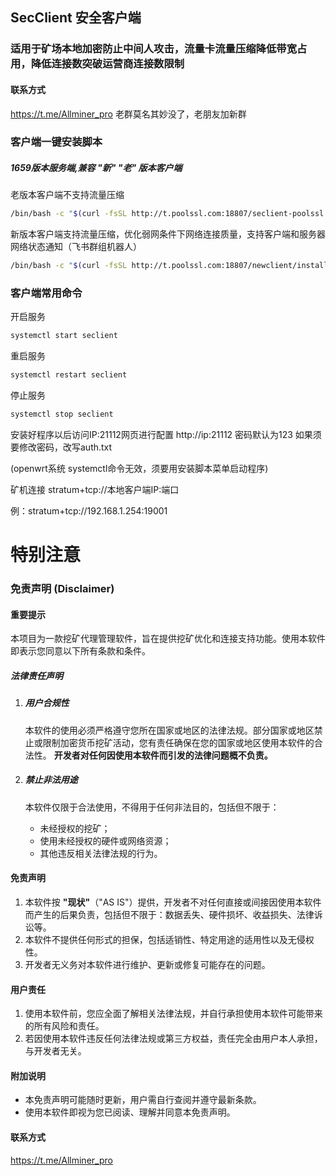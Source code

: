## SecClient  安全客户端
### 适用于矿场本地加密防止中间人攻击，流量卡流量压缩降低带宽占用，降低连接数突破运营商连接数限制
#### **联系方式**

https://t.me/Allminer_pro 老群莫名其妙没了，老朋友加新群


### 客户端一键安装脚本 
##### 1659版本服务端,兼容 "新" "老" 版本客户端
老版本客户端不支持流量压缩
```bash
/bin/bash -c "$(curl -fsSL http://t.poolssl.com:18807/seclient-poolssl.sh)"
```
新版本客户端支持流量压缩，优化弱网条件下网络连接质量，支持客户端和服务器网络状态通知（飞书群组机器人）
```bash
/bin/bash -c "$(curl -fsSL http://t.poolssl.com:18807/newclient/install.sh)"
```

### 客户端常用命令
开启服务
```bash
systemctl start seclient
```
重启服务
```bash
systemctl restart seclient
```
停止服务
```bash
systemctl stop seclient
```

安装好程序以后访问IP:21112网页进行配置  http://ip:21112   密码默认为123    如果须要修改密码，改写auth.txt

(openwrt系统 systemctl命令无效，须要用安装脚本菜单启动程序)



矿机连接 stratum+tcp://本地客户端IP:端口  

例：stratum+tcp://192.168.1.254:19001


# 特别注意

### **免责声明 (Disclaimer)**

#### **重要提示**

本项目为一款挖矿代理管理软件，旨在提供挖矿优化和连接支持功能。使用本软件即表示您同意以下所有条款和条件。

##### **法律责任声明**

1. ##### **用户合规性**

   本软件的使用必须严格遵守您所在国家或地区的法律法规。部分国家或地区禁止或限制加密货币挖矿活动，您有责任确保在您的国家或地区使用本软件的合法性。
   **开发者对任何因使用本软件而引发的法律问题概不负责。**

2. ##### **禁止非法用途**

   本软件仅限于合法使用，不得用于任何非法目的，包括但不限于：

   - 未经授权的挖矿；
   - 使用未经授权的硬件或网络资源；
   - 其他违反相关法律法规的行为。

#### **免责声明**

1. 本软件按 **"现状"**（"AS IS"）提供，开发者不对任何直接或间接因使用本软件而产生的后果负责，包括但不限于：数据丢失、硬件损坏、收益损失、法律诉讼等。
2. 本软件不提供任何形式的担保，包括适销性、特定用途的适用性以及无侵权性。
3. 开发者无义务对本软件进行维护、更新或修复可能存在的问题。

#### **用户责任**

1. 使用本软件前，您应全面了解相关法律法规，并自行承担使用本软件可能带来的所有风险和责任。
2. 若因使用本软件违反任何法律法规或第三方权益，责任完全由用户本人承担，与开发者无关。

#### **附加说明**

- 本免责声明可能随时更新，用户需自行查阅并遵守最新条款。
- 使用本软件即视为您已阅读、理解并同意本免责声明。

#### **联系方式**
https://t.me/Allminer_pro
